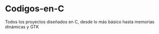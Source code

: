 # Codigos-en-C
Todos los proyectos diseñados en C, desde lo más básico hasta memorias dinámicas y GTK
